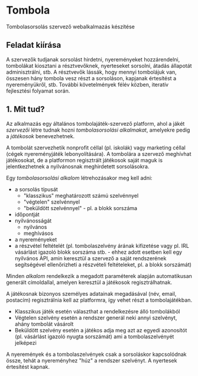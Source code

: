 # Tombola
Tombolasorsolás szervező webalkalmazás készítése

## Feladat kiírása
A szervezők tudjanak sorsolást hirdetni, nyereményeket hozzárendelni, tombolákat kiosztani a résztvevőknek, nyerteseket sorsolni, átadás állapotát adminisztrálni, stb. A résztvevők lássák, hogy mennyi tombolájuk van, összesen hány tombola vesz részt a sorsoláson, kapjanak értesítést a nyereményükről, stb. További követelmények félév közben, iteratív fejlesztési folyamat során.

## 1. Mit tud?
Az alkalmazás egy általános tombolajáték-szervező platform, ahol a jákét *szervezői* létre tudnak hozni *tombolasorsolási alkalmakat*, amelyekre pedig a *játékosok* benevezhetnek.

A tombolát szervezhetik nonprofit céllal (pl. iskolák) vagy marketing céllal (cégek nyereményjáték lebonyolítására). A tombolára a szervező meghívhat játékosokat, de a platformon regisztrált játékosok saját maguk is jelentkezhetnek a nyilvánosnak meghirdetett sorsolásokra.

Egy *tombolasorsolási alkalom* létrehozásakor meg kell adni:
- a sorsolás típusát
  - "klasszikus" meghatározott számú szelvénnyel
  - "végtelen" szelvénnyel
  - "beküldött szelvénnyel" - pl. a blokk sorszáma
- időpontját
- nyilvánosságát
  - nyilvános
  - meghívásos
- a nyereményeket
- a részvétel feltételét (pl. tombolaszelvény árának kifizetése vagy pl. IRL vásárlást igazoló blokk sorszáma stb. - ehhez adott esetben kell egy nyilvános API, amin keresztül a szervező a saját rendszerének segítségével ellenőrizheti a részvételi feltételeket, pl. a blokk sorszámát)

Minden *alkalom* rendelkezik a megadott paraméterek alapján automatikusan generált címoldallal, amelyen keresztül a játékosok regisztrálhatnak.

A játékosnak bizonyos személyes adatainak megadásával (név, email, postacím) regisztrálnia kell az platformra, így vehet részt a tombolajátékban.

- Klasszikus játék esetén választhat a rendelkezésre álló tombolákból
- Végtelen szelvény esetén a rendszer generál neki annyi szelvényt, ahány tombolát vásárolt
- Beküldött szelvény esetén a játékos adja meg azt az egyedi azonosítót (pl. vásárlást igazoló nyugta sorszámát) ami a tombolaszelvényét jelképezi

A nyeremények és a tombolaszelvények csak a sorsoláskor kapcsolódnak össze, tehát a nyereményhez "húz" a rendszer szelvényt. A nyertesek értesítést kapnak.
